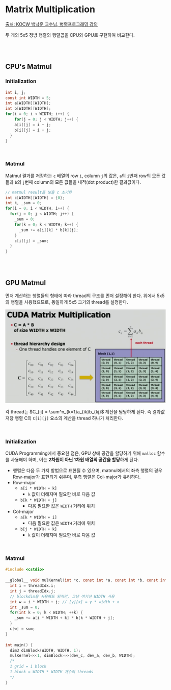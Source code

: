# Matrix Multiplication

[출처: KOCW 백낙훈 교수님, 병렬프로그래밍 강의](http://www.kocw.net/home/search/kemView.do?kemId=1322170)

두 개의 5x5 정방 행렬의 행렬곱을 CPU와 GPU로 구현하여 비교한다.

<br><br>

## CPU's Matmul

### Initialization

```c
int i, j;
const int WIDTH = 5;
int a[WIDTH][WIDTH];
int b[WIDTH][WIDTH];
for(i = 0; i < WIDTH; i++) {
	for(j = 0; j < WIDTH; j++) {
    a[i][j] = i + j;
    b[i][j] = i + j;
  }
}
```

<br>

### Matmul

Matmul 결과를 저장하는 `c` 배열의 row `i`, column `j`의 값은, `a`의 `i`번째 row의 모든 값들과 `b`의 `j`번째 column의 모든 값들을 내적(dot product)한 결과값이다.

```c
// matmul result를 넣을 c 초기화
int c[WIDTH][WIDTH] = {0};
int k, _sum = 0;
for(i = 0; i < WIDTH; i++) {
  for(j = 0; j < WIDTH; j++) {
    _sum = 0;
    for(k = 0; k < WIDTH; k++) {
      _sum += a[i][k] * b[k][j];
    }
    c[i][j] = _sum;
  }
}
```

<br><br>

## GPU Matmul

먼저 계산하는 행렬들의 형태에 따라 thread의 구조를 먼저 설정해야 한다. 위에서 5x5의 행렬을 사용했으므로, 동일하게 5x5 크기의 thread를 설정한다.

![matmul-threads-allocation](./assets/matmul-threads-allocation.png)

각 thread는 $C_{ij} = \sum^n_{k=1}a_{ik}b_{kj}$ 계산을 담당하게 된다. 즉 결과값 저장 행렬 C의 `C[i][j]` 요소의 계산을 thread 하나가 처리한다.

<br>

### Initialization

CUDA Programming에서 중요한 점은, GPU 상에 공간을 할당하기 위해 `malloc` 함수를 사용해야 하며, 이는 **2차원이 아닌 1차원 배열의 공간을 할당**하게 된다.

- 행렬은 다음 두 가지 방법으로 표현될 수 있으며, matmul에서의 좌측 행렬의 경우 Row-major가 표현되기 쉬우며, 우측 행렬은 Col-major가 유리하다.
- Row-major
  - `a[i * WIDTH + k]`
    - `k` 값이 더해지며 필요한 바로 다음 값
  - `b[k * WIDTH + j]`
    - 다음 필요한 값은 `WIDTH` 거리에 위치
- Col-major
  - `a[k * WIDTH + i]`
    - 다음 필요한 값은 `WIDTH` 거리에 위치
  - `b[j * WIDTH + k]`
    - `k` 값이 더해지며 필요한 바로 다음 값

<br>

### Matmul

```c
#include <cstdio>

__global__ void mulKernel(int *c, const int *a, const int *b, const int WIDTH) {
  int i = threadIdx.i;
  int j = threadIdx.j;
  // blockdim을 사용해도 되지만, 그냥 여기선 WIDTH 사용
  int w = i * WIDTH + j; // [y][x] = y * width + x
  int _sum = 0;
  for(int k = 0; k < WIDTH; ++k) {
    _sum += a[i * WIDTH + k] * b[k * WIDTH + j];
  }
  c[w] = sum;
}

int main() {
  dim3 dimBlock(WIDTH, WIDTH, 1);
  mulKernel<<<1, dimBlock>>>(dev_c, dev_a, dev_b, WIDTH);
  /*
  1 grid = 1 block
  1 block = WIDTH * WIDTH 개수의 threads
  */
}
```

